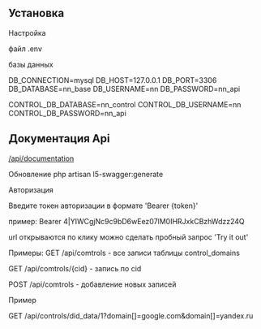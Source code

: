 ## Установка

Настройка

файл .env 

базы данных

DB_CONNECTION=mysql
DB_HOST=127.0.0.1
DB_PORT=3306
DB_DATABASE=nn_base
DB_USERNAME=nn
DB_PASSWORD=nn_api

CONTROL_DB_DATABASE=nn_control
CONTROL_DB_USERNAME=nn
CONTROL_DB_PASSWORD=nn_api




## Документация Api

[/api/documentation](/api/documentation#/default)

Обновление
php artisan l5-swagger:generate

Авторизация

Введите токен авторизации в формате 'Bearer {token}'

пример: Bearer 4|YIWCgjNc9c9bD6wEez07lM0IHRJxkCBzhWdzz24Q

url открываются по клику можно сделать пробный запрос 'Try it out'

Примеры:
GET /api/comtrols - все записи таблицы control_domains

GET /api/comtrols/{cid} - запись по cid 

POST /api/comtrols - добавление новых записей

Пример

GET /api/controls/did_data/1?domain[]=google.com&domain[]=yandex.ru


